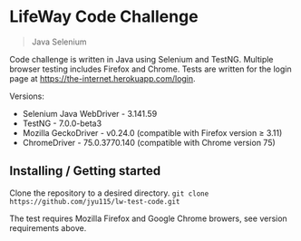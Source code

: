 # LifeWay Code Challenge
> Java Selenium

Code challenge is written in Java using Selenium and TestNG. Multiple browser testing includes Firefox and Chrome. Tests are written for the login page at https://the-internet.herokuapp.com/login.

Versions:
* Selenium Java WebDriver - 3.141.59
* TestNG - 7.0.0-beta3
* Mozilla GeckoDriver - v0.24.0 (compatible with Firefox version ≥ 3.11)
* ChromeDriver - 75.0.3770.140 (compatible with Chrome version 75)



## Installing / Getting started

Clone the repository to a desired directory.
`git clone https://github.com/jyu115/lw-test-code.git`

The test requires Mozilla Firefox and Google Chrome browers, see version requirements above.




